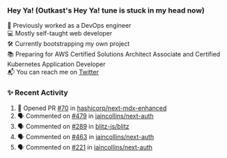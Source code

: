 ### Hey Ya! (Outkast's Hey Ya! tune is stuck in my head now)

💼 Previously worked as a DevOps engineer  
💻 Mostly self-taught web developer  
🛠️ Currently bootstrapping my own project  
📚 Preparing for AWS Certified Solutions Architect Associate and Certified Kubernetes Application Developer  
📬 You can reach me on [Twitter](https://twitter.com/LoriKarikari)  

### ✨ Recent Activity

<!--START_SECTION:activity-->
1. 💪 Opened PR [#70](https://github.com//hashicorp/next-mdx-enhanced/pull/70) in [hashicorp/next-mdx-enhanced](https://github.com//hashicorp/next-mdx-enhanced)
2. 🗣 Commented on [#479](https://github.com//iaincollins/next-auth/issues/479) in [iaincollins/next-auth](https://github.com//iaincollins/next-auth)
3. 🗣 Commented on [#289](https://github.com//blitz-js/blitz/issues/289) in [blitz-js/blitz](https://github.com//blitz-js/blitz)
4. 🗣 Commented on [#463](https://github.com//iaincollins/next-auth/issues/463) in [iaincollins/next-auth](https://github.com//iaincollins/next-auth)
5. 🗣 Commented on [#221](https://github.com//iaincollins/next-auth/issues/221) in [iaincollins/next-auth](https://github.com//iaincollins/next-auth)
<!--END_SECTION:activity-->

